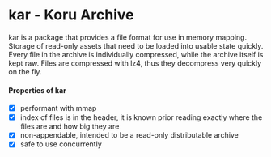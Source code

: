 # kar - Koru Archive

kar is a package that provides a file format for use in memory mapping. Storage of read-only assets that need to be loaded into usable state quickly. Every file in the archive is individually compressed, while the archive itself is kept raw. Files are compressed with lz4, thus they decompress very quickly on the fly.

#### Properties of kar
- [x] performant with mmap
- [x] index of files is in the header, it is known prior reading exactly where the files are and how big they are
- [x] non-appendable, intended to be a read-only distributable archive
- [x] safe to use concurrently